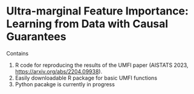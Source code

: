 # Ultra-marginal Feature Importance: Learning from Data with Causal Guarantees
Contains 
1.  R code for reproducing the results of the UMFI paper (AISTATS 2023, https://arxiv.org/abs/2204.09938). 
2.  Easily downloadable R package for basic UMFI functions
3.  Python pacakge is currently in progress
